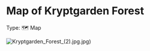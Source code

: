 # Map of Kryptgarden Forest

Type: 🗺️ Map

![Kryptgarden_Forest_(2).jpg](Kryptgarden_Forest_%282).jpg)
